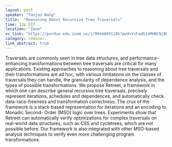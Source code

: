 ```yaml
---
layout: post
speaker: "Yanjun Wang"
title:  "Reasoning About Recursive Tree Traversals"
time: 12p EST
location: "Zoom"
vc_link: "https://purdue-edu.zoom.us/j/99448091185?pwd=VzFadG1xMHNCNjBkdFFmNnhxNXZFUT09"
category: seminar
link_abstract: true
---
```

Traversals are commonly seen in tree data structures, and performance-enhancing transformations between tree traversals are critical for many applications. Existing approaches to reasoning about tree traversals and their transformations are ad hoc, with various limitations on the classes of traversals they can handle, the granularity of dependence analysis, and the types of possible transformations. We propose Retreet, a framework in which one can describe general recursive tree traversals, precisely represent iterations, schedules and dependences, and automatically check data-race-freeness and transformation correctness. The crux of the framework is a stack-based representation for iterations and an encoding to Monadic Second- Order (MSO) logic over trees. Experiments show that Retreet can automatically verify optimizations for complex traversals on real-world data structures, such as CSS and cycletrees, which are not possible before. Our framework is also integrated with other MSO-based analysis techniques to verify even more challenging program transformations.
